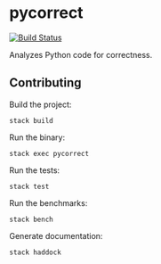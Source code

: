 # pycorrect

[![Build Status](https://travis-ci.org/jml/pycorrect.svg?branch=master)](https://travis-ci.org/jml/pycorrect)

Analyzes Python code for correctness.

## Contributing

Build the project:

```
stack build
```

Run the binary:

```
stack exec pycorrect
```

Run the tests:

```
stack test
```

Run the benchmarks:

```
stack bench
```

Generate documentation:

```
stack haddock
```
